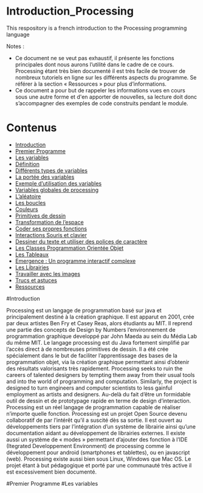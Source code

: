 # Introduction_Processing
This respository is a french introduction to the Processing programming language

Notes : 
* Ce document ne se veut pas exhaustif, il présente les fonctions principales dont nous aurons l’utilité dans le cadre de ce cours. Processing étant très bien documenté il est très facile de trouver de nombreux tutoriels en ligne sur les différents aspects du programme. Se référer à la section « Ressources » pour plus d’informations.
* Ce document a pour but de rappeler les informations vues en cours sous une autre forme et d'en apporter de nouvelles, sa lecture doit donc s’accompagner des exemples de code construits pendant le module.


# Contenus
* [Introduction](#Introduction)<br>
* [Premier Programme](#Premier-Programme)<br>
* [Les variables](#Les-variables)<br>
 * [Définition](#définition)<br>
 * [Différents types de variables](#types)<br>
 * [La portée des variables](#portée)<br>
 * [Exemple d’utilisation des variables](#exemples)<br>
 * [Variables globales de processing](#globales)<br>
* [L’aléatoire](#L’aléatoire)<br>
* [Les boucles](#Les-boucles)<br>
* [Couleurs](#Couleurs)<br>
* [Primitives de dessin](#Primitives-de-dessin)<br>
* [Transformation de l’espace](#Transformation-de-l’espace)<br>
* [Coder ses propres fonctions](#Coder-ses-propres-fonctions)<br>	
* [Interactions Souris et clavier](#Interactions-Souris-et-clavier)<br>
* [Dessiner du texte et utiliser des polices de caractère](#Dessiner-du-texte-et-utiliser-des-polices-de-caractère)<br>
* [Les Classes Programmation Orientée Objet](#Les-Classes-Programmation-Orientée-Objet)<br>
* [Les Tableaux](#Les-Tableaux)<br>
* [Emergence : Un programme interactif complexe](#Emergence)<br>
* [Les Librairies](#Les-Librairies)<br>
* [Travailler avec les images](#Travailler-avec-les-images)<br>
* [Trucs et astuces](#Trucs-et-astuces)<br>
* [Ressources](#Ressources)<br>

<a name="Introduction"/>
#Introduction

Processing est un langage de programmation basé sur java et principalement destiné à la création
graphique. Il est apparut en 2001, crée par deux artistes Ben Fry et Casey Reas, alors étudiants au
MIT. Il reprend une partie des concepts de Design by Numbers l’environnement de programmation
graphique developpé par John Maeda au sein du Média Lab du même MIT.
Le langage processing est du Java fortement simplifié par l’accès direct à de nombreuses primitives
de dessin. Il a été crée spécialement dans le but de faciliter l’apprentissage des bases de la
programmation objet, via la création graphique permettant ainsi d’obtenir des résultats valorisants
très rapidement.
Processing seeks to ruin the careers of talented designers by tempting them away from their
usual tools and into the world of programming and computation. Similarly, the project is designed
to turn engineers and computer scientists to less gainful employment as artists and designers.
Au-delà du fait d’être un formidable outil de dessin et de prototypage rapide en terme de design
d’interaction. Processing est un réel langage de programmation capable de réaliser n’importe quelle
fonction.
Processing est un projet Open Source devenu collaboratif de par l’intérêt qu’il a suscité dès sa sortie.
Il est ouvert au développements tiers par l’intégration d’un système de librairie ainsi qu’une
documentation aidant au développement de librairies externes. Il existe aussi un système
de « modes » permettant d’ajouter des fonction à l’IDE (Itegrated Developpement Environment) de
processing comme le développement pour android (smartphones et tablettes), ou en javascript
(web).
Processing existe aussi bien sous Linux, Windows que Mac OS. Le projet étant à but pédagogique et
porté par une communauté très active il est excessivement bien documenté.


<a name="Premier-Programme"/>
#Premier Programme




<a name="Les-variables"/>
#Les variables